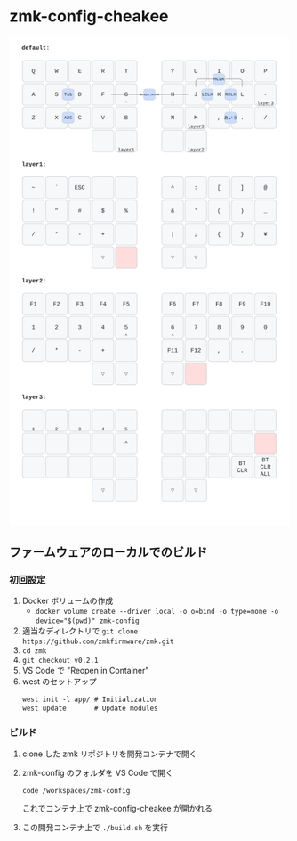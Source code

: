# zmk-config-cheakee

![Current Keymap](./keymap-drawer/cheakee.svg)

## ファームウェアのローカルでのビルド

### 初回設定

1. Docker ボリュームの作成
   - `docker volume create --driver local -o o=bind -o type=none -o device="$(pwd)" zmk-config`
1. 適当なディレクトリで `git clone https://github.com/zmkfirmware/zmk.git`
1. `cd zmk`
1. `git checkout v0.2.1`
1. VS Code で "Reopen in Container"
1. west のセットアップ
   ```
   west init -l app/ # Initialization
   west update       # Update modules
   ```

### ビルド

1. clone した zmk リポジトリを開発コンテナで開く
1. zmk-config のフォルダを VS Code で開く

   ```
   code /workspaces/zmk-config
   ```

   これでコンテナ上で zmk-config-cheakee が開かれる

1. この開発コンテナ上で `./build.sh` を実行
